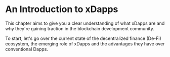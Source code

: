 # An Introduction to xDapps

This chapter aims to give you a clear understanding of what xDapps are and why they're gaining traction in the blockchain development community.

To start, let's go over the current state of the decentralized finance (De-Fi) ecosystem, the emerging role of xDapps and the advantages they have over conventional Dapps.
